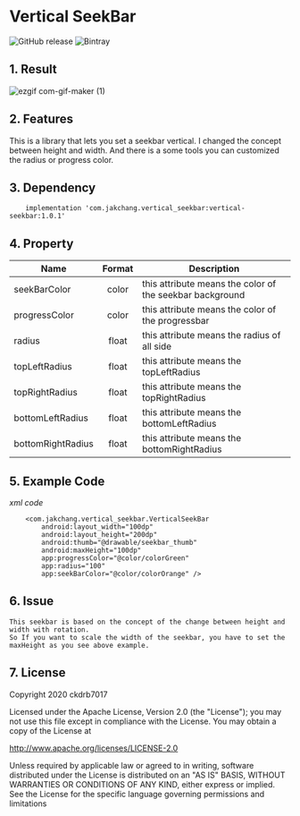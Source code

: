# Vertical SeekBar
![GitHub release](https://img.shields.io/badge/release-v1.0.1-blue.svg)
![Bintray](https://img.shields.io/badge/bintray-v1.0.1-blue.svg)

## 1. Result
![ezgif com-gif-maker (1)](https://user-images.githubusercontent.com/28835056/103345075-c0e94500-4ad3-11eb-9438-47008b6dbcc3.gif)
## 2. Features
This is a library that lets you set a seekbar vertical.
I changed the concept between height and width.
And there is a some tools you can customized the radius or progress color.

## 3. Dependency
```
    implementation 'com.jakchang.vertical_seekbar:vertical-seekbar:1.0.1'
```

## 4. Property

| Name | Format | Description |
|---|:---:|---|
| seekBarColor | color | this attribute means the color of the seekbar background |
| progressColor | color | this attribute means the color of the progressbar |
| radius | float | this attribute means the radius of all side |
| topLeftRadius | float | this attribute means the topLeftRadius |
| topRightRadius | float | this attribute means the topRightRadius |
| bottomLeftRadius | float | this attribute means the bottomLeftRadius |
| bottomRightRadius | float | this attribute means the bottomRightRadius |

## 5. Example Code

*xml code*
```
    <com.jakchang.vertical_seekbar.VerticalSeekBar
        android:layout_width="100dp"
        android:layout_height="200dp"
        android:thumb="@drawable/seekbar_thumb"
        android:maxHeight="100dp"
        app:progressColor="@color/colorGreen"
        app:radius="100"
        app:seekBarColor="@color/colorOrange" />
```

## 6. Issue

    This seekbar is based on the concept of the change between height and width with rotation.
    So If you want to scale the width of the seekbar, you have to set the maxHeight as you see above example. 

## 7. License

Copyright 2020 ckdrb7017

Licensed under the Apache License, Version 2.0 (the "License");
you may not use this file except in compliance with the License.
You may obtain a copy of the License at

 http://www.apache.org/licenses/LICENSE-2.0

Unless required by applicable law or agreed to in writing, software
distributed under the License is distributed on an "AS IS" BASIS,
WITHOUT WARRANTIES OR CONDITIONS OF ANY KIND, either express or implied.
See the License for the specific language governing permissions and
limitations

